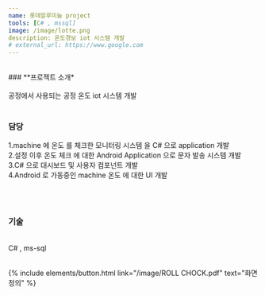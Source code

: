 ```yaml
---
name: 롯데알루미늄 project
tools: [C# , mssql]
image: /image/lotte.png
description: 온도경보 iot 시스템 개발
# external_url: https://www.google.com
---
```



<br>
### **프로젝트 소개*

<br>
<br>
공정에서 사용되는 공정 온도 iot 시스템 개발

<br>
<br>

### 담당


1.machine 에 온도 를 체크한 모니터링 시스템 을 C# 으로 application 개발 <br>
2.설정 이후 온도 체크 에 대한 Android Application 으로 문자 발송 시스템 개발<br>
3.C# 으로 대시보드 및 사용자 컴포넌트 개발 <br>
4.Android 로 가동중인 machine 온도 에 대한 UI 개발<br>

<br>
<br>

### 기술
<br>
C# , ms-sql
<br>
<br>


{% include elements/button.html link="/image/ROLL CHOCK.pdf" text="화면정의" %} 
